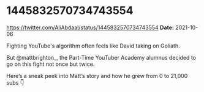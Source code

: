 # 1445832570734743554
https://twitter.com/AliAbdaal/status/1445832570734743554
**Date:** 2021-10-06

Fighting YouTube's algorithm often feels like David taking on Goliath.

But @mattbrighton_, the Part-Time YouTuber Academy alumnus decided to go on this fight not once but twice.

Here’s a sneak peek into Matt’s story and how he grew from 0 to 21,000 subs 👇
